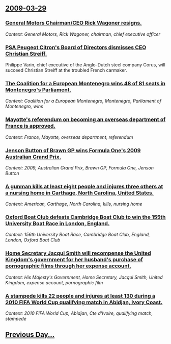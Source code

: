 ## [2009-03-29](/news/2009/03/29/index.md)

### [ General Motors Chairman/CEO Rick Wagoner resigns. ](/news/2009/03/29/general-motors-chairman-ceo-rick-wagoner-resigns.md)
_Context: General Motors, Rick Wagoner, chairman, chief executive officer_

### [ PSA Peugeot Citron's Board of Directors dismisses CEO Christian Streiff. ](/news/2009/03/29/psa-peugeot-citroen-s-board-of-directors-dismisses-ceo-christian-streiff.md)
Philippe Varin, chief executive of the Anglo-Dutch steel company Corus, will succeed Christian Streiff at the troubled French carmaker.

### [ The Coalition for a European Montenegro wins 48 of 81 seats in Montenegro's Parliament. ](/news/2009/03/29/the-coalition-for-a-european-montenegro-wins-48-of-81-seats-in-montenegro-s-parliament.md)
_Context: Coalition for a European Montenegro, Montenegro, Parliament of Montenegro, wins_

### [ Mayotte's referendum on becoming an overseas department of France is approved. ](/news/2009/03/29/mayotte-s-referendum-on-becoming-an-overseas-department-of-france-is-approved.md)
_Context: France, Mayotte, overseas department, referendum_

### [ Jenson Button of Brawn GP wins Formula One's 2009 Australian Grand Prix. ](/news/2009/03/29/jenson-button-of-brawn-gp-wins-formula-one-s-2009-australian-grand-prix.md)
_Context: 2009, Australian Grand Prix, Brawn GP, Formula One, Jenson Button_

### [ A gunman kills at least eight people and injures three others at a nursing home in Carthage, North Carolina, United States.  ](/news/2009/03/29/a-gunman-kills-at-least-eight-people-and-injures-three-others-at-a-nursing-home-in-carthage-north-carolina-united-states.md)
_Context: American, Carthage, North Carolina, kills, nursing home_

### [ Oxford Boat Club defeats Cambridge Boat Club to win the 155th University Boat Race in London, England. ](/news/2009/03/29/oxford-boat-club-defeats-cambridge-boat-club-to-win-the-155th-university-boat-race-in-london-england.md)
_Context: 156th University Boat Race, Cambridge Boat Club, England, London, Oxford Boat Club_

### [ Home Secretary Jacqui Smith will recompense the United Kingdom's government for her husband's purchase of pornographic films through her expense account. ](/news/2009/03/29/home-secretary-jacqui-smith-will-recompense-the-united-kingdom-s-government-for-her-husband-s-purchase-of-pornographic-films-through-her-ex.md)
_Context: His Majesty's Government, Home Secretary, Jacqui Smith, United Kingdom, expense account, pornographic film_

### [ A stampede kills 22 people and injures at least 130 during a 2010 FIFA World Cup qualifying match in Abidjan, Ivory Coast. ](/news/2009/03/29/a-stampede-kills-22-people-and-injures-at-least-130-during-a-2010-fifa-world-cup-qualifying-match-in-abidjan-ivory-coast.md)
_Context: 2010 FIFA World Cup, Abidjan, Cte d'Ivoire, qualifying match, stampede_

## [Previous Day...](/news/2009/03/28/index.md)

